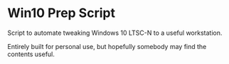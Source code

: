 # Win10 Prep Script

Script to automate tweaking Windows 10 LTSC-N to a useful workstation.

Entirely built for personal use, but hopefully somebody may find the contents useful.
